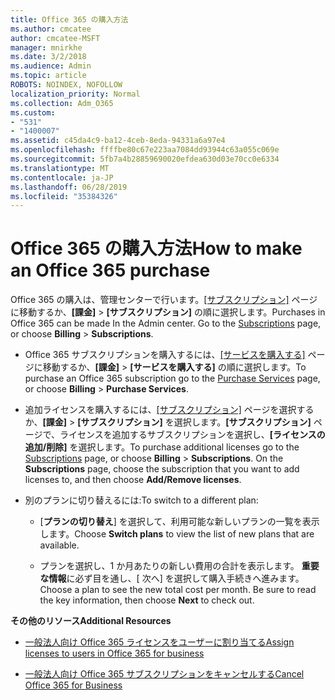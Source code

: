 ```yaml
---
title: Office 365 の購入方法
ms.author: cmcatee
author: cmcatee-MSFT
manager: mnirkhe
ms.date: 3/2/2018
ms.audience: Admin
ms.topic: article
ROBOTS: NOINDEX, NOFOLLOW
localization_priority: Normal
ms.collection: Adm_O365
ms.custom:
- "531"
- "1400007"
ms.assetid: c45da4c9-ba12-4ceb-8eda-94331a6a97e4
ms.openlocfilehash: ffffbe80c67e223aa7084dd93944c63a055c069e
ms.sourcegitcommit: 5fb7a4b28859690020efdea630d03e70cc0e6334
ms.translationtype: MT
ms.contentlocale: ja-JP
ms.lasthandoff: 06/28/2019
ms.locfileid: "35384326"
---
```

# <a name="how-to-make-an-office-365-purchase"></a><span data-ttu-id="36266-102">Office 365 の購入方法</span><span class="sxs-lookup"><span data-stu-id="36266-102">How to make an Office 365 purchase</span></span>

<span data-ttu-id="36266-p101">Office 365 の購入は、管理センターで行います。[[サブスクリプション]](https://go.microsoft.com/fwlink/p/?linkid=842054) ページに移動するか、**[課金]** \> **[サブスクリプション]** の順に選択します。</span><span class="sxs-lookup"><span data-stu-id="36266-p101">Purchases in Office 365 can be made In the Admin center. Go to the [Subscriptions](https://go.microsoft.com/fwlink/p/?linkid=842054) page, or choose **Billing** \> **Subscriptions**.</span></span>
  
- <span data-ttu-id="36266-105">Office 365 サブスクリプションを購入するには、[[サービスを購入する]](https://go.microsoft.com/fwlink/p/?linkid=868433) ページに移動するか、**[課金]** \> **[サービスを購入する]** の順に選択します。</span><span class="sxs-lookup"><span data-stu-id="36266-105">To purchase an Office 365 subscription go to the [Purchase Services](https://go.microsoft.com/fwlink/p/?linkid=868433) page, or choose **Billing** \> **Purchase Services**.</span></span>

- <span data-ttu-id="36266-p102">追加ライセンスを購入するには、[[サブスクリプション]](https://go.microsoft.com/fwlink/p/?linkid=842054) ページを選択するか、**[課金]** \> **[サブスクリプション]** を選択します。**[サブスクリプション]** ページで、ライセンスを追加するサブスクリプションを選択し、**[ライセンスの追加/削除]** を選択します。</span><span class="sxs-lookup"><span data-stu-id="36266-p102">To purchase additional licenses go to the [Subscriptions](https://go.microsoft.com/fwlink/p/?linkid=842054) page, or choose **Billing** \> **Subscriptions**. On the **Subscriptions** page, choose the subscription that you want to add licenses to, and then choose **Add/Remove licenses**.</span></span>

- <span data-ttu-id="36266-108">別のプランに切り替えるには:</span><span class="sxs-lookup"><span data-stu-id="36266-108">To switch to a different plan:</span></span>

  - <span data-ttu-id="36266-109">[**プランの切り替え**] を選択して、利用可能な新しいプランの一覧を表示します。</span><span class="sxs-lookup"><span data-stu-id="36266-109">Choose **Switch plans** to view the list of new plans that are available.</span></span>

  - <span data-ttu-id="36266-p103">プランを選択し、1 か月あたりの新しい費用の合計を表示します。 **重要な情報**に必ず目を通し、[ 次へ] を選択して購入手続きへ進みます。</span><span class="sxs-lookup"><span data-stu-id="36266-p103">Choose a plan to see the new total cost per month. Be sure to read the key information, then choose **Next** to check out.</span></span>
  
 <span data-ttu-id="36266-112">**その他のリソース**</span><span class="sxs-lookup"><span data-stu-id="36266-112">**Additional Resources**</span></span>
  
- [<span data-ttu-id="36266-113">一般法人向け Office 365 ライセンスをユーザーに割り当てる</span><span class="sxs-lookup"><span data-stu-id="36266-113">Assign licenses to users in Office 365 for business</span></span>](https://support.office.com/article/997596b5-4173-4627-b915-36abac6786dc)

- [<span data-ttu-id="36266-114">一般法人向け Office 365 サブスクリプションをキャンセルする</span><span class="sxs-lookup"><span data-stu-id="36266-114">Cancel Office 365 for Business</span></span>](https://support.office.com/article/b1bc0bef-4608-4601-813a-cdd9f746709a)
